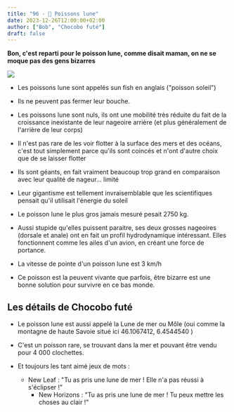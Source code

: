 ```yaml
---
title: "96 - 🐠 Poissons lune"
date: 2023-12-26T12:00:00+02:00
author: ["Bob", "Chocobo futé"]
draft: false
---
```


**Bon, c'est reparti pour le poisson lune, comme disait maman, on ne se moque pas des gens bizarres**

![](/img/96.jpg)

- Les poissons lune sont appelés sun fish en anglais ("poisson soleil")

- Ils ne peuvent pas fermer leur bouche.

- Les poissons lune sont nuls, ils ont une mobilité très réduite du fait de la croissance inexistante de leur nageoire arrière (et plus généralement de l'arrière de leur corps)

- Il n'est pas rare de les voir flotter à la surface des mers et des océans, c'est tout simplement parce qu'ils sont coincés et n'ont d'autre choix que de se laisser flotter

- Ils sont géants, en fait vraiment beaucoup trop grand en comparaison avec leur qualité de nageur... limité

- Leur gigantisme est tellement invraisemblable que les scientifiques pensait qu'il utilisait l'énergie du soleil

- Le poisson lune le plus gros jamais mesuré pesait 2750 kg.

- Aussi stupide qu'elles puissent paraitre, ses deux grosses nageoires (dorsale et anale) ont en fait un profil hydrodynamique intéressant. Elles fonctionnent comme les ailes d'un avion, en créant une force de portance.

- La vitesse de pointe d'un poisson lune est 3 km/h  

- Ce poisson est la peuvent vivante que parfois, être bizarre est une bonne solution pour survivre en ce bas monde.

## Les détails de Chocobo futé

- Le poisson lune est aussi appelé la Lune de mer ou Môle (oui comme la montagne de haute Savoie situé ici 46.1067412, 6.4544540 )

- C'est un poisson rare, se trouvant dans la mer et pouvant être vendu pour 4 000 clochettes.

- Et toujours les tant aimé jeux de mots :
  - New Leaf : "Tu as pris une lune de mer ! Elle n'a pas réussi à s'éclipser !"
	- New Horizons : "Tu as pris une lune de mer ! Tu peux mettre les choses au clair !"
